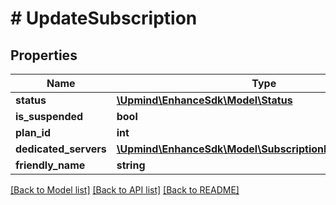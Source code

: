# # UpdateSubscription

## Properties

Name | Type | Description | Notes
------------ | ------------- | ------------- | -------------
**status** | [**\Upmind\EnhanceSdk\Model\Status**](Status.md) |  | [optional]
**is_suspended** | **bool** |  | [optional]
**plan_id** | **int** |  | [optional]
**dedicated_servers** | [**\Upmind\EnhanceSdk\Model\SubscriptionDedicatedServers**](SubscriptionDedicatedServers.md) |  | [optional]
**friendly_name** | **string** |  | [optional]

[[Back to Model list]](../../README.md#models) [[Back to API list]](../../README.md#endpoints) [[Back to README]](../../README.md)
